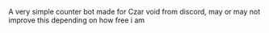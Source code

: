 A very simple counter bot made for Czar void from discord, may or may not improve this depending on how free i am